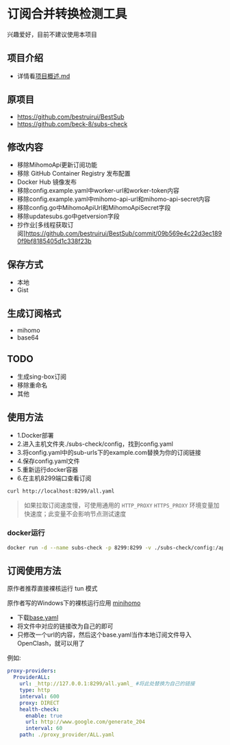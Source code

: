 # 订阅合并转换检测工具

兴趣爱好，目前不建议使用本项目

## 项目介绍

 - 详情看[项目概述.md](./doc/项目概述.md)

## 原项目

- https://github.com/bestruirui/BestSub
- https://github.com/beck-8/subs-check


## 修改内容

- 移除MihomoApi更新订阅功能
- 移除 GitHub Container Registry 发布配置
- Docker Hub 镜像发布
- 移除config.example.yaml中worker-url和worker-token内容
- 移除config.example.yaml中mihomo-api-url和mihomo-api-secret内容
- 移除config.go中MihomoApiUrl和MihomoApiSecret字段
- 移除updatesubs.go中getversion字段
- 抄作业[多线程获取订阅]https://github.com/bestruirui/BestSub/commit/09b569e4c22d3ec1890f9bf8185405d1c338f23b

## 保存方式

- 本地
- Gist

## 生成订阅格式

- mihomo
- base64

## TODO

- 生成sing-box订阅
- 移除重命名
- 其他

## 使用方法

- 1.Docker部署
- 2.进入主机文件夹./subs-check/config，找到config.yaml
- 3.将config.yaml中的sub-urls下的example.com替换为你的订阅链接
- 4.保存config.yaml文件
- 5.重新运行docker容器
- 6.在主机8299端口查看订阅
```bash
curl http://localhost:8299/all.yaml
```
> 如果拉取订阅速度慢，可使用通用的 `HTTP_PROXY` `HTTPS_PROXY` 环境变量加快速度；此变量不会影响节点测试速度

### docker运行

```bash
docker run -d --name subs-check -p 8299:8299 -v ./subs-check/config:/app/config  -v ./subs-check/output:/app/output --restart always li5bo5/subs-check:latest
```

## 订阅使用方法

原作者推荐直接裸核运行 tun 模式 

原作者写的Windows下的裸核运行应用 [minihomo](https://github.com/bestruirui/minihomo)

- 下载[base.yaml](./doc/base.yaml)
- 将文件中对应的链接改为自己的即可
- 只修改一个url的内容，然后这个base.yaml当作本地订阅文件导入OpenClash，就可以用了

例如:

```yaml
proxy-providers:
  ProviderALL:
    url: _http://127.0.0.1:8299/all.yaml_ #将此处替换为自己的链接
    type: http
    interval: 600
    proxy: DIRECT
    health-check:
      enable: true
      url: http://www.google.com/generate_204
      interval: 60
    path: ./proxy_provider/ALL.yaml
```